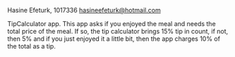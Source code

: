 Hasine Efeturk, 1017336 <hasineefeturk@hotmail.com>
    
  TipCalculator app. This app asks if you enjoyed the meal and needs the total price of the meal.
  If so, the tip calculator brings 15% tip in count, if not, then 5% and if you just
  enjoyed it a little bit, then the app charges 10% of the total as a tip.
